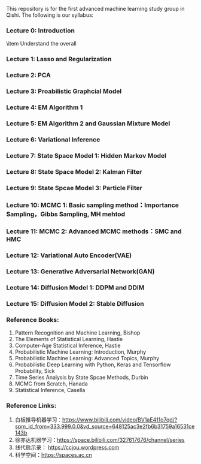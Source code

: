 This repository is for the first advanced machine learning study group in Qishi. The following is our syllabus:

### Lecture 0: Introduction
\item Understand the overall
### Lecture 1: Lasso and Regularization

### Lecture 2: PCA

### Lecture 3: Proabilistic Graphcial Model

### Lecture 4: EM Algorithm 1

### Lecture 5: EM Algorithm 2 and Gaussian Mixture Model

### Lecture 6: Variational Inference

### Lecture 7: State Space Model 1: Hidden Markov Model

### Lecture 8: State Space Model 2: Kalman Filter

### Lecture 9: State Spcae Model 3: Particle Filter

### Lecture 10: MCMC 1: Basic sampling method：Importance Sampling，Gibbs Sampling, MH mehtod

### Lecture 11: MCMC 2: Advanced MCMC methods：SMC and HMC

### Lecture 12: Variational Auto Encoder(VAE)

### Lecture 13: Generative Adversarial Network(GAN)

### Lecture 14: Diffusion Model 1: DDPM and DDIM

### Lecture 15: Diffusion Model 2: Stable Diffusion


### Reference Books:
1. Pattern Recognition and Machine Learning, Bishop
2. The Elements of Statistical Learning, Hastie
3. Computer-Age Statistical Inference, Hastie
4. Probabilistic Machine Learning: Introduction, Murphy 
5. Probabilistic Machine Learning: Advanced Topics, Murphy
6. Probabilistic Deep Learning with Python, Keras and Tensorflow Probability, Sick
7. Time Series Analysis by State Spcae Methods, Durbin
8. MCMC from Scratch, Hanada
9. Statistical Inference, Casella

### Reference Links:
1. 白板推导机器学习：https://www.bilibili.com/video/BV1aE411o7qd/?spm_id_from=333.999.0.0&vd_source=648125ac3e2fb6b31759a16531ce143b
2. 徐亦达机器学习：https://space.bilibili.com/327617676/channel/series
3. 线代启示录： https://ccjou.wordpress.com
4. 科学空间：https://spaces.ac.cn

